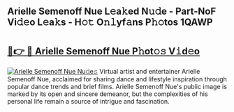 ## Arielle Semenoff Nue L𝚎a𝚔ed N𝚞𝚍e - Part-NoF Vi𝚍𝚎o L𝚎a𝚔s - H𝚘𝚝 O𝚗𝚕yf𝚊ns P𝚑𝚘tos 1QAWP

# <h2><a href="http://kf45s2.oniu.top/?m=Arielle+Semenoff+Nue">🔗👉 🔴 Arielle Semenoff Nue P𝚑ot𝚘𝚜 V𝚒d𝚎o</a></h2>

[![Arielle Semenoff Nue Nu𝚍e𝚜](https://i.imgur.com/0qMVB7G.gif)](http://kf45s2.oniu.top/?m=Arielle+Semenoff+Nue)
Virtual artist and entertainer Arielle Semenoff Nue, acclaimed for sharing dance and lifestyle inspiration through popular dance trends and brief films. Arielle Semenoff Nue's public image is marked by its open and sincere demeanor, but the complexities of his personal life remain a source of intrigue and fascination.  
